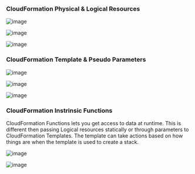 ### CloudFormation Physical & Logical Resources

![image](https://user-images.githubusercontent.com/33827177/147842247-fa129f9c-2e59-4ef9-9196-01868325d486.png)

![image](https://user-images.githubusercontent.com/33827177/147842279-45e103a4-f11b-43cd-9db2-bafe8a6b4ecc.png)

![image](https://user-images.githubusercontent.com/33827177/147842284-90e5a681-1f8c-4e95-b273-5c62991d82f5.png)

### CloudFormation Template & Pseudo Parameters

![image](https://user-images.githubusercontent.com/33827177/147885243-15da30cf-896c-4b3c-8f6d-1381bf77be76.png)

![image](https://user-images.githubusercontent.com/33827177/147885278-5fdc7277-a018-47f4-ad0c-cc81318c1e46.png)

![image](https://user-images.githubusercontent.com/33827177/147885306-bc996909-fac9-45a9-a31a-e0b22db17f1b.png)

### CloudFormation Instrinsic Functions
CloudFormation Functions lets you get access to data at runtime. This is different then passing Logical resources statically or through parameters to CloudFormation Templates.
The template can take actions based on how things are when the template is used to create a stack.

![image](https://user-images.githubusercontent.com/33827177/147886187-96936f19-c12e-4611-91be-7dd93c0c6e70.png)

![image](https://user-images.githubusercontent.com/33827177/147886257-e94cb515-b9a0-4f57-863d-f3b11643d56f.png)



